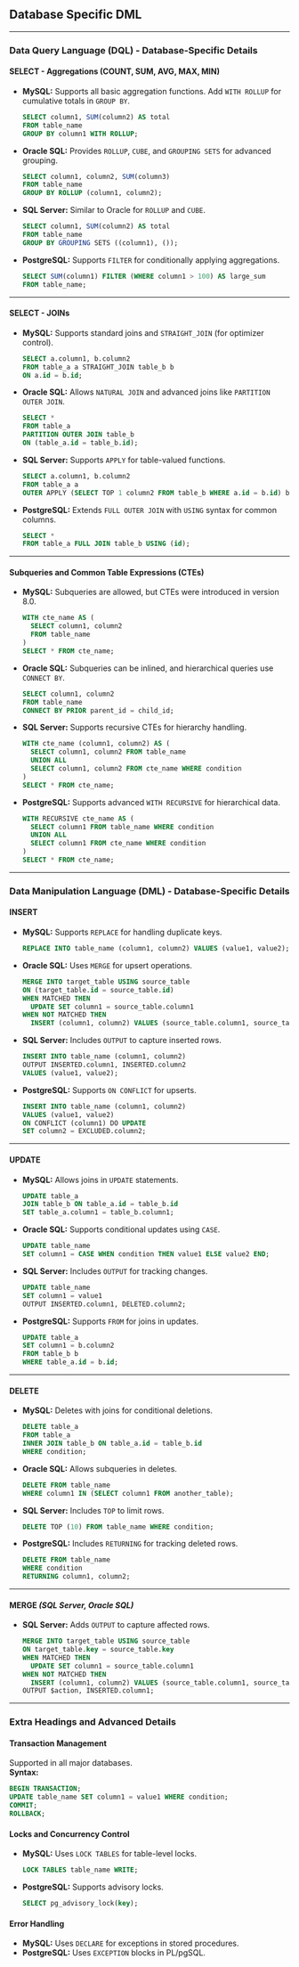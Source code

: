 ## Database Specific DML

---

### **Data Query Language (DQL) - Database-Specific Details**  

#### **SELECT - Aggregations (COUNT, SUM, AVG, MAX, MIN)**  
- **MySQL:** Supports all basic aggregation functions. Add `WITH ROLLUP` for cumulative totals in `GROUP BY`.  
  ```sql
  SELECT column1, SUM(column2) AS total
  FROM table_name
  GROUP BY column1 WITH ROLLUP;
  ```
- **Oracle SQL:** Provides `ROLLUP`, `CUBE`, and `GROUPING SETS` for advanced grouping.  
  ```sql
  SELECT column1, column2, SUM(column3)
  FROM table_name
  GROUP BY ROLLUP (column1, column2);
  ```
- **SQL Server:** Similar to Oracle for `ROLLUP` and `CUBE`.  
  ```sql
  SELECT column1, SUM(column2) AS total
  FROM table_name
  GROUP BY GROUPING SETS ((column1), ());
  ```
- **PostgreSQL:** Supports `FILTER` for conditionally applying aggregations.  
  ```sql
  SELECT SUM(column1) FILTER (WHERE column1 > 100) AS large_sum
  FROM table_name;
  ```

---

#### **SELECT - JOINs**  
- **MySQL:** Supports standard joins and `STRAIGHT_JOIN` (for optimizer control).  
  ```sql
  SELECT a.column1, b.column2
  FROM table_a a STRAIGHT_JOIN table_b b
  ON a.id = b.id;
  ```
- **Oracle SQL:** Allows `NATURAL JOIN` and advanced joins like `PARTITION OUTER JOIN`.  
  ```sql
  SELECT *
  FROM table_a
  PARTITION OUTER JOIN table_b
  ON (table_a.id = table_b.id);
  ```
- **SQL Server:** Supports `APPLY` for table-valued functions.  
  ```sql
  SELECT a.column1, b.column2
  FROM table_a a
  OUTER APPLY (SELECT TOP 1 column2 FROM table_b WHERE a.id = b.id) b;
  ```
- **PostgreSQL:** Extends `FULL OUTER JOIN` with `USING` syntax for common columns.  
  ```sql
  SELECT *
  FROM table_a FULL JOIN table_b USING (id);
  ```

---

#### **Subqueries and Common Table Expressions (CTEs)**  
- **MySQL:** Subqueries are allowed, but CTEs were introduced in version 8.0.  
  ```sql
  WITH cte_name AS (
    SELECT column1, column2
    FROM table_name
  )
  SELECT * FROM cte_name;
  ```
- **Oracle SQL:** Subqueries can be inlined, and hierarchical queries use `CONNECT BY`.  
  ```sql
  SELECT column1, column2
  FROM table_name
  CONNECT BY PRIOR parent_id = child_id;
  ```
- **SQL Server:** Supports recursive CTEs for hierarchy handling.  
  ```sql
  WITH cte_name (column1, column2) AS (
    SELECT column1, column2 FROM table_name
    UNION ALL
    SELECT column1, column2 FROM cte_name WHERE condition
  )
  SELECT * FROM cte_name;
  ```
- **PostgreSQL:** Supports advanced `WITH RECURSIVE` for hierarchical data.  
  ```sql
  WITH RECURSIVE cte_name AS (
    SELECT column1 FROM table_name WHERE condition
    UNION ALL
    SELECT column1 FROM cte_name WHERE condition
  )
  SELECT * FROM cte_name;
  ```

---

### **Data Manipulation Language (DML) - Database-Specific Details**  

#### **INSERT**  
- **MySQL:** Supports `REPLACE` for handling duplicate keys.  
  ```sql
  REPLACE INTO table_name (column1, column2) VALUES (value1, value2);
  ```
- **Oracle SQL:** Uses `MERGE` for upsert operations.  
  ```sql
  MERGE INTO target_table USING source_table
  ON (target_table.id = source_table.id)
  WHEN MATCHED THEN
    UPDATE SET column1 = source_table.column1
  WHEN NOT MATCHED THEN
    INSERT (column1, column2) VALUES (source_table.column1, source_table.column2);
  ```
- **SQL Server:** Includes `OUTPUT` to capture inserted rows.  
  ```sql
  INSERT INTO table_name (column1, column2)
  OUTPUT INSERTED.column1, INSERTED.column2
  VALUES (value1, value2);
  ```
- **PostgreSQL:** Supports `ON CONFLICT` for upserts.  
  ```sql
  INSERT INTO table_name (column1, column2)
  VALUES (value1, value2)
  ON CONFLICT (column1) DO UPDATE
  SET column2 = EXCLUDED.column2;
  ```

---

#### **UPDATE**  
- **MySQL:** Allows joins in `UPDATE` statements.  
  ```sql
  UPDATE table_a
  JOIN table_b ON table_a.id = table_b.id
  SET table_a.column1 = table_b.column1;
  ```
- **Oracle SQL:** Supports conditional updates using `CASE`.  
  ```sql
  UPDATE table_name
  SET column1 = CASE WHEN condition THEN value1 ELSE value2 END;
  ```
- **SQL Server:** Includes `OUTPUT` for tracking changes.  
  ```sql
  UPDATE table_name
  SET column1 = value1
  OUTPUT INSERTED.column1, DELETED.column2;
  ```
- **PostgreSQL:** Supports `FROM` for joins in updates.  
  ```sql
  UPDATE table_a
  SET column1 = b.column2
  FROM table_b b
  WHERE table_a.id = b.id;
  ```

---

#### **DELETE**  
- **MySQL:** Deletes with joins for conditional deletions.  
  ```sql
  DELETE table_a
  FROM table_a
  INNER JOIN table_b ON table_a.id = table_b.id
  WHERE condition;
  ```
- **Oracle SQL:** Allows subqueries in deletes.  
  ```sql
  DELETE FROM table_name
  WHERE column1 IN (SELECT column1 FROM another_table);
  ```
- **SQL Server:** Includes `TOP` to limit rows.  
  ```sql
  DELETE TOP (10) FROM table_name WHERE condition;
  ```
- **PostgreSQL:** Includes `RETURNING` for tracking deleted rows.  
  ```sql
  DELETE FROM table_name
  WHERE condition
  RETURNING column1, column2;
  ```

---

#### **MERGE** *(SQL Server, Oracle SQL)*  
- **SQL Server:** Adds `OUTPUT` to capture affected rows.  
  ```sql
  MERGE INTO target_table USING source_table
  ON target_table.key = source_table.key
  WHEN MATCHED THEN
    UPDATE SET column1 = source_table.column1
  WHEN NOT MATCHED THEN
    INSERT (column1, column2) VALUES (source_table.column1, source_table.column2)
  OUTPUT $action, INSERTED.column1;
  ```

---

### **Extra Headings and Advanced Details**  

#### **Transaction Management**  
Supported in all major databases.  
**Syntax:**  
```sql
BEGIN TRANSACTION;
UPDATE table_name SET column1 = value1 WHERE condition;
COMMIT;
ROLLBACK;
```

#### **Locks and Concurrency Control**  
- **MySQL:** Uses `LOCK TABLES` for table-level locks.  
  ```sql
  LOCK TABLES table_name WRITE;
  ```
- **PostgreSQL:** Supports advisory locks.  
  ```sql
  SELECT pg_advisory_lock(key);
  ```

#### **Error Handling**  
- **MySQL:** Uses `DECLARE` for exceptions in stored procedures.  
- **PostgreSQL:** Uses `EXCEPTION` blocks in PL/pgSQL.  

